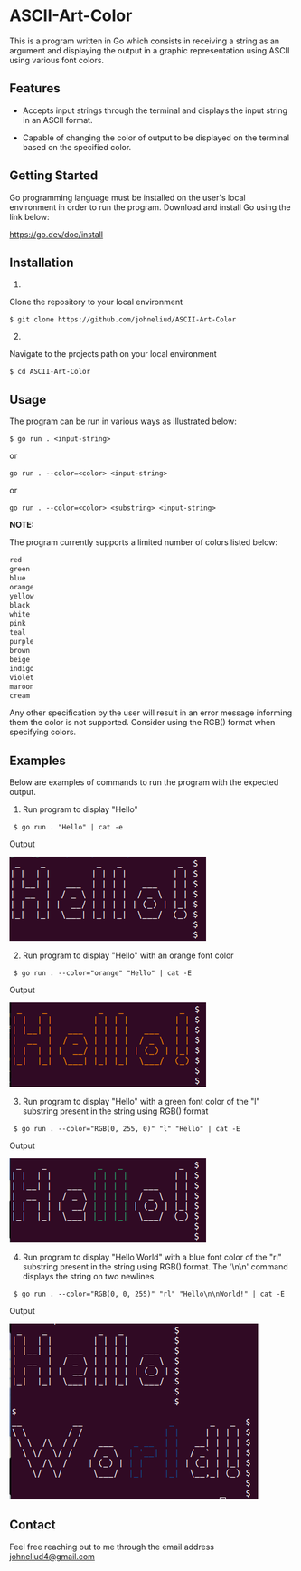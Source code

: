 # ASCII-Art-Color

This is a program written in Go which consists in receiving a string as an argument and displaying the output in a graphic representation using ASCII using various font colors.

## Features

 - Accepts input strings through the terminal and displays the input string in an ASCII format.

 - Capable of changing the color of output to be displayed on the terminal based on the specified color.

## Getting Started

Go programming language must be installed on the user's local environment in order to run the program. Download and install Go using the link below:

https://go.dev/doc/install

## Installation

1. 
Clone the repository to your local environment
```
$ git clone https://github.com/johneliud/ASCII-Art-Color
```

2. 
Navigate to the projects path on your local environment
```
$ cd ASCII-Art-Color
```

## Usage

The program can be run in various ways as illustrated below:

```
$ go run . <input-string>
```

or

```
go run . --color=<color> <input-string>
```

or

```
go run . --color=<color> <substring> <input-string>
```

**NOTE:**

The program currently supports a limited number of colors listed below:

```
red
green
blue
orange
yellow
black
white
pink
teal
purple
brown
beige
indigo
violet
maroon
cream
```
Any other specification by the user will result in an error message informing them the color is not supported. Consider using the RGB() format when specifying colors.

## Examples

Below are examples of commands to run the program with the expected output.

1. Run program to display "Hello"
```
 $ go run . "Hello" | cat -e
```

Output

![Hello](./Imgs/Hello.png)



2. Run program to display "Hello" with an orange font color
```
 $ go run . --color="orange" "Hello" | cat -E
```

Output

![](./Imgs/Hello-Orange.png)


3. Run program to display "Hello" with a green font color of the "l" substring present in the string using RGB() format
```
 $ go run . --color="RGB(0, 255, 0)" "l" "Hello" | cat -E
```

Output

![](./Imgs/Hello-Green.png)


4. Run program to display "Hello World" with a blue font color of the "rl" substring present in the string using RGB() format. The '\n\n' command displays the string on two newlines.
```
 $ go run . --color="RGB(0, 0, 255)" "rl" "Hello\n\nWorld!" | cat -E
```

Output

![](./Imgs/Hello-World-Blue.png)

## Contact

Feel free reaching out to me through the email address johneliud4@gmail.com
